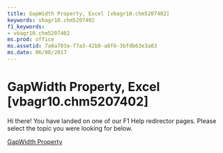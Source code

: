 ```yaml
---
title: GapWidth Property, Excel [vbagr10.chm5207402]
keywords: vbagr10.chm5207402
f1_keywords:
- vbagr10.chm5207402
ms.prod: office
ms.assetid: 7a6a703a-f7a3-42b8-a8f6-3bfdb63e3a83
ms.date: 06/08/2017
---
```



# GapWidth Property, Excel [vbagr10.chm5207402]

Hi there! You have landed on one of our F1 Help redirector pages. Please select the topic you were looking for below.

[GapWidth Property](http://msdn.microsoft.com/library/d00b2a8b-76a0-1dbe-537d-bb55f3a069c9%28Office.15%29.aspx)

